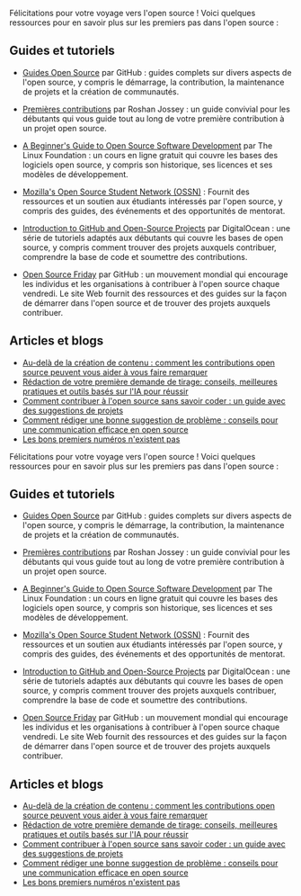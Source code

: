 Félicitations pour votre voyage vers l'open source ! Voici quelques ressources pour en savoir plus sur les premiers pas dans l'open source :

## Guides et tutoriels
- [Guides Open Source](https://opensource.guide/) par GitHub : guides complets sur divers aspects de l'open source, y compris le démarrage, la contribution, la maintenance de projets et la création de communautés.

- [Premières contributions](https://github.com/firstcontributions/first-contributions) par Roshan Jossey : un guide convivial pour les débutants qui vous guide tout au long de votre première contribution à un projet open source.

- [A Beginner's Guide to Open Source Software Development](https://training.linuxfoundation.org/training/beginners-guide-open-source-software-development/) par The Linux Foundation : un cours en ligne gratuit qui couvre les bases des logiciels open source, y compris son historique, ses licences et ses modèles de développement.

- [Mozilla's Open Source Student Network (OSSN)](https://community.mozilla.org/en/) : Fournit des ressources et un soutien aux étudiants intéressés par l'open source, y compris des guides, des événements et des opportunités de mentorat.

- [Introduction to GitHub and Open-Source Projects](https://www.digitalocean.com/community/tutorial_series/an-introduction-to-open-source) par DigitalOcean : une série de tutoriels adaptés aux débutants qui couvre les bases de open source, y compris comment trouver des projets auxquels contribuer, comprendre la base de code et soumettre des contributions.

- [Open Source Friday](https://opensourcefriday.com/) par GitHub : un mouvement mondial qui encourage les individus et les organisations à contribuer à l'open source chaque vendredi. Le site Web fournit des ressources et des guides sur la façon de démarrer dans l'open source et de trouver des projets auxquels contribuer.

## Articles et blogs
- [Au-delà de la création de contenu : comment les contributions open source peuvent vous aider à vous faire remarquer](https://dev.to/opensauced/beyond-content-creation-how-open-source-contributions-can-help-you-get-noticed-4l5n)
- [Rédaction de votre première demande de tirage: conseils, meilleures pratiques et outils basés sur l'IA pour réussir](https://dev.to/opensauced/writing-your-first-pull-request-tips-best-practices-and-ai-powered-tools-for-success-3bg9)
- [Comment contribuer à l'open source sans savoir coder : un guide avec des suggestions de projets](https://dev.to/opensauced/how-to-contribute-to-open-source-without-knowing-how-to-code-a-guide-with-project-suggestions-59e5)
- [Comment rédiger une bonne suggestion de problème : conseils pour une communication efficace en open source](https://dev.to/opensauced/how-to-contribute-to-open-source-without-knowing-how-to-code-a-guide-with-project-suggestions-59e5)
- [Les bons premiers numéros n'existent pas](https://opensauced.pizza/blog/good-first-issues-dont-exist)

Félicitations pour votre voyage vers l'open source ! Voici quelques ressources pour en savoir plus sur les premiers pas dans l'open source :

## Guides et tutoriels
- [Guides Open Source](https://opensource.guide/) par GitHub : guides complets sur divers aspects de l'open source, y compris le démarrage, la contribution, la maintenance de projets et la création de communautés.

- [Premières contributions](https://github.com/firstcontributions/first-contributions) par Roshan Jossey : un guide convivial pour les débutants qui vous guide tout au long de votre première contribution à un projet open source.

- [A Beginner's Guide to Open Source Software Development](https://training.linuxfoundation.org/training/beginners-guide-open-source-software-development/) par The Linux Foundation : un cours en ligne gratuit qui couvre les bases des logiciels open source, y compris son historique, ses licences et ses modèles de développement.

- [Mozilla's Open Source Student Network (OSSN)](https://community.mozilla.org/en/) : Fournit des ressources et un soutien aux étudiants intéressés par l'open source, y compris des guides, des événements et des opportunités de mentorat.

- [Introduction to GitHub and Open-Source Projects](https://www.digitalocean.com/community/tutorial_series/an-introduction-to-open-source) par DigitalOcean : une série de tutoriels adaptés aux débutants qui couvre les bases de open source, y compris comment trouver des projets auxquels contribuer, comprendre la base de code et soumettre des contributions.

- [Open Source Friday](https://opensourcefriday.com/) par GitHub : un mouvement mondial qui encourage les individus et les organisations à contribuer à l'open source chaque vendredi. Le site Web fournit des ressources et des guides sur la façon de démarrer dans l'open source et de trouver des projets auxquels contribuer.

## Articles et blogs
- [Au-delà de la création de contenu : comment les contributions open source peuvent vous aider à vous faire remarquer](https://dev.to/opensauced/beyond-content-creation-how-open-source-contributions-can-help-you-get-noticed-4l5n)
- [Rédaction de votre première demande de tirage: conseils, meilleures pratiques et outils basés sur l'IA pour réussir](https://dev.to/opensauced/writing-your-first-pull-request-tips-best-practices-and-ai-powered-tools-for-success-3bg9)
- [Comment contribuer à l'open source sans savoir coder : un guide avec des suggestions de projets](https://dev.to/opensauced/how-to-contribute-to-open-source-without-knowing-how-to-code-a-guide-with-project-suggestions-59e5)
- [Comment rédiger une bonne suggestion de problème : conseils pour une communication efficace en open source](https://dev.to/opensauced/how-to-contribute-to-open-source-without-knowing-how-to-code-a-guide-with-project-suggestions-59e5)
- [Les bons premiers numéros n'existent pas](https://opensauced.pizza/blog/good-first-issues-dont-exist)
